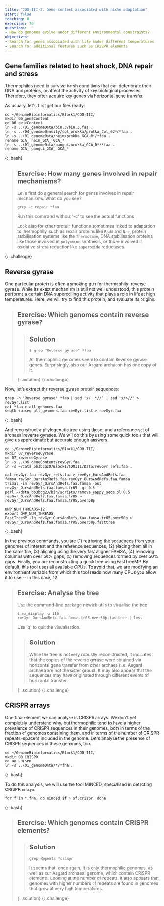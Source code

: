 ```yaml
---
title: "COO-III-3. Gene content associated with niche adaptation"
start: false
teaching: 0
exercises: 70
questions:
- How do genomes evolve under different environmental constraints?
objectives:
- Search for genes associated with life under different temperatures
- Search for additional features such as CRISPR elements
---
```




## Gene families related to heat shock, DNA repair and stress

Thermophiles need to survive harsh conditions that can deteriorate their DNA and proteins, or affect the activity of key biological
processes. Therefore, they often acquire key genes via horizontal gene transfer.

As usually, let's first get our files ready:

~~~
cd ~/GenomeBioinformatics/Block1/COO-III/
mkdir 06_geneContent
cd 06_geneContent
ln -s ../01_genomeData/bin.3/bin.3.faa .
ln -s ../04_genomeDensity/col_prokka/prokka_Col_02*/*faa .
ln -s ../01_genomeData/heim/prokka_GCA_0*/*faa .
rename GCA_ heim_GCA_ GCA_*
ln -s ../01_genomeData/pangui/prokka_GCA_0*/*faa .
rename GCA_ pangui_GCA_ GCA_*
~~~
{: .bash}


> ## Exercise: How many genes involved in repair mechanisms?
>
> Let's first do a general search for genes involved in repair mechanisms. What do you see?
>
> `grep -c repair *faa`
>
> Run this command without '-c' to see the actual functions
>
> Look also for other protein functions sometimes linked to adaptation to thermophily, such as repair proteins like `RadA` and `Nre`,
> protein stabilisation systems like the `Thermosome`, DNA stabilisation proteins like those involved in `polyamine` synthesis, or those
> involved in oxidative stress reduction like `superoxide` reductases.
>
{: .challenge}


## Reverse gyrase

One particular protein is often a smoking gun for thermophily: reverse gyrase. While its exact mechanism is still not well understood, 
this protein performs a certain DNA supercoiling activity that plays a role in life at high temperatures. Here, we will try to find this protein, and evaluate its origins.

> ## Exercise: Which genomes contain reverse gyrase?
>
>> ## Solution
>>
>> `$ grep "Reverse gyrase" *faa`
>>
>> All thermophilic genomes seem to contain Reverse gyrase genes. Surprisingly, also our Asgard archaeon has one copy of it.
>> 
> {: .solution}
{: .challenge}

Now, let's extract the reverse gyrase protein sequences:
~~~
grep -h "Reverse gyrase" *faa | sed 's/ .*//' | sed 's/>//' > revGyr.list
cat *faa > all_genomes.faa
seqtk subseq all_genomes.faa revGyr.list > revGyr.faa
~~~
{: .bash}

And reconstruct a phylogenetic tree using these, and a reference set of archaeal reverse gyrases. We will do this by using some quick tools that will give us approximate but accurate enough answers.

~~~
cd ~/GenomeBioinformatics/Block1/COO-III/
mkdir 07_reverseGyrase
cd 07_reverseGyrase
ln -s ../06_geneContent/revGyr.faa .
ln -s ~/data_bb3bcg20/Block1/COOIII/Data/revGyr_refs.faa .

cat revGyr.faa revGyr_refs.faa > revGyr_OursAndRefs.faa
famsa revGyr_OursAndRefs.faa revGyr_OursAndRefs.faa.famsa
trimal -in revGyr_OursAndRefs.faa.famsa -out revGyr_OursAndRefs.faa.famsa.tr05 -gt 0.5
perl ~/data_bb3bcg20/bin/scripts/remove_gappy_seqs.pl 0.5 revGyr_OursAndRefs.faa.famsa.tr05 > revGyr_OursAndRefs.faa.famsa.tr05.over50p

OMP_NUM_THREADS=12
export OMP_NUM_THREADS
FastTreeMP -lg revGyr_OursAndRefs.faa.famsa.tr05.over50p > revGyr_OursAndRefs.faa.famsa.tr05.over50p.fasttree
~~~
{: .bash}

In the previous commands, you are (1) retrieving the sequences from your genomes of interest and the reference sequences, (2) 
placing them all in the same file, (3) aligning using the very fast aligner FAMSA, (4) removing columns with over 50% gaps, (5)
removing sequences formed by over 50% gaps. Finally, you are reconstructing a quick tree using FastTreeMP. By default, this tool
uses all available CPUs. To avoid that, we are modifying an environment variable from which this tool reads how many CPUs you
allow it to use -- in this case, 12.

> ## Exercise: Analyse the tree
>
>  Use the command-line package newick utils to visualise the tree:
>
>  `$ nw_display -w 150 revGyr_OursAndRefs.faa.famsa.tr05.over50p.fasttree | less`
>
>  Use 'q' to quit the visualisation.
>
>  
> 
>> ## Solution
>>
>> While the tree is not very robustly reconstructed, it indicates that the copies of the reverse gyrase were obtained via
>> horizontal gene transfer from other archaea (i.e. Asgard archaea are not the sister group). It may also appear that the
>> sequences may have originated through different events of horizontal transfer. 
>> 
> {: .solution}
{: .challenge}


## CRISPR arrays

One final element we can analyse is CRISPR arrays. We don't yet completely understand why, but thermophilic tend to have a higher
prevalence of CRISPR sequences in their genomes, both in terms of the fraction of genomes containing them, and in terms of the 
number of CRISPR repeats+spacers included in the genome. Let's analyse the presence of CRISPR sequences in these genomes, too.

~~~
cd ~/GenomeBioinformatics/Block1/COO-III/
mkdir 08_CRISPR
cd 08_CRISPR
ln -s ../01_genomeData/*/*fna .
~~~
{: .bash}

To do this analysis, we will use the tool MINCED, specialised in detecting CRISPR arrays:

~~~
for f in *.fna; do minced $f > $f.crispr; done
~~~
{: .bash}

> ## Exercise: Which genomes contain CRISPR elements?
>
> 
>> ## Solution
>>
>> `grep Repeats *crispr`
>>
>> It seems that, once again, it is only thermophilic genomes, as well as our Asgard archaeal genome, which contain CRISPR elements.
>> Looking at the number of repeats, it also appears that genomes with higher numbers of repeats are found in genomes that grow at
>> very high temperatures.   
>> 
> {: .solution}
{: .challenge}
